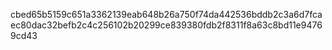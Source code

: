 cbed65b5159c651a3362139eab648b26a750f74da442536bddb2c3a6d7fcaec80dac32befb2c4c256102b20299ce839380fdb2f8311f8a63c8bd11e94769cd43
